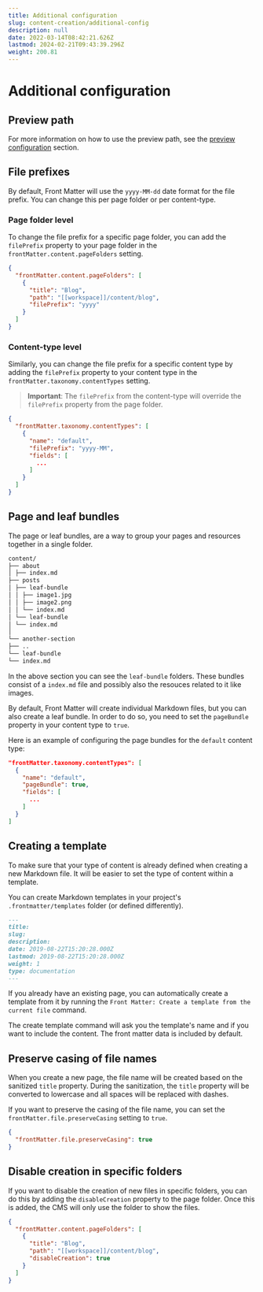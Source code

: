 ```yaml
---
title: Additional configuration
slug: content-creation/additional-config
description: null
date: 2022-03-14T08:42:21.626Z
lastmod: 2024-02-21T09:43:39.296Z
weight: 200.81
---
```


# Additional configuration

## Preview path

For more information on how to use the preview path, see the
[preview configuration](/docs/site-preview#configuration) section.

## File prefixes

By default, Front Matter will use the `yyyy-MM-dd` date format for the file prefix.
You can change this per page folder or per content-type.

### Page folder level

To change the file prefix for a specific page folder, you can add the `filePrefix`
property to your page folder in the `frontMatter.content.pageFolders` setting.

```json
{
  "frontMatter.content.pageFolders": [
    {
      "title": "Blog",
      "path": "[[workspace]]/content/blog",
      "filePrefix": "yyyy"
    }
  ]
}
```

### Content-type level

Similarly, you can change the file prefix for a specific content type by adding the `filePrefix`
property to your content type in the `frontMatter.taxonomy.contentTypes` setting.

> **Important**: The `filePrefix` from the content-type will override the `filePrefix`
property from the page folder.

```json
{
  "frontMatter.taxonomy.contentTypes": [
    {
      "name": "default",
      "filePrefix": "yyyy-MM",
      "fields": [
        ...
      ]
    }
  ]
}
```

## Page and leaf bundles

The page or leaf bundles, are a way to group your pages and resources together in a single folder.

```markdown
content/
├── about
│ ├── index.md
├── posts
│ ├── leaf-bundle
│ │ ├── image1.jpg
│ │ ├── image2.png
│ │ └── index.md
│ └── leaf-bundle
│ └── index.md
│
└── another-section
├── ..
└── leaf-bundle
└── index.md
```

In the above section you can see the `leaf-bundle` folders. These bundles consist of a `index.md`
file and possibly also the resouces related to it like images.

By default, Front Matter will create individual Markdown files, but you can also create a leaf
bundle. In order to do so, you need to set the `pageBundle` property in your content type to `true`.

Here is an example of configuring the page bundles for the `default` content type:

```json
"frontMatter.taxonomy.contentTypes": [
  {
    "name": "default",
    "pageBundle": true,
    "fields": [
      ...
    ]
  }
]
```

## Creating a template

To make sure that your type of content is already defined when creating a new Markdown file. It will
be easier to set the type of content within a template.

You can create Markdown templates in your project's `.frontmatter/templates` folder (or defined
differently).

```markdown
---
title:
slug:
description:
date: 2019-08-22T15:20:28.000Z
lastmod: 2019-08-22T15:20:28.000Z
weight: 1
type: documentation
---
```

If you already have an existing page, you can automatically create a template from it by running the
`Front Matter: Create a template from the current file` command.

The create template command will ask you the template's name and if you want to include the content.
The front matter data is included by default.

## Preserve casing of file names

When you create a new page, the file name will be created based on the sanitized `title` property.
During the sanitization, the `title` property will be converted to lowercase and all spaces will be
replaced with dashes.

If you want to preserve the casing of the file name, you can set the
`frontMatter.file.preserveCasing` setting to `true`.

```json
{
  "frontMatter.file.preserveCasing": true
}
```

## Disable creation in specific folders

If you want to disable the creation of new files in specific folders, you can do this by adding the
`disableCreation` property to the page folder. Once this is added, the CMS will only use the folder
to show the files.

```json
{
  "frontMatter.content.pageFolders": [
    {
      "title": "Blog",
      "path": "[[workspace]]/content/blog",
      "disableCreation": true
    }
  ]
}
```
